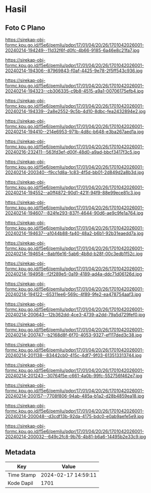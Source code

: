 # Hasil

## Foto C Plano

https://sirekap-obj-formc.kpu.go.id/f5e6/pemilu/pdpr/17/01/04/20/26/1701042026001-20240214-194249--11d32f6f-d0fc-4b66-9185-6a46e8c21fa7.jpg

https://sirekap-obj-formc.kpu.go.id/f5e6/pemilu/pdpr/17/01/04/20/26/1701042026001-20240214-194306--87969843-f0af-4425-9e78-2f5ff543c936.jpg

https://sirekap-obj-formc.kpu.go.id/f5e6/pemilu/pdpr/17/01/04/20/26/1701042026001-20240214-194323--cb306335-c9b8-4515-a9a1-00706175efb4.jpg

https://sirekap-obj-formc.kpu.go.id/f5e6/pemilu/pdpr/17/01/04/20/26/1701042026001-20240214-194339--2a8e2552-9c5b-4d10-8dbc-fea2432894e2.jpg

https://sirekap-obj-formc.kpu.go.id/f5e6/pemilu/pdpr/17/01/04/20/26/1701042026001-20240214-194410--214e6953-971b-4d8c-b648-e3ba267aed1a.jpg

https://sirekap-obj-formc.kpu.go.id/f5e6/pemilu/pdpr/17/01/04/20/26/1701042026001-20240216-232411--563fd3ef-d00f-48d0-a9ad-bbcf3417f3c5.jpg

https://sirekap-obj-formc.kpu.go.id/f5e6/pemilu/pdpr/17/01/04/20/26/1701042026001-20240214-200340--f9cc1d8a-1c83-4f5d-bb01-2d849d2a8b3d.jpg

https://sirekap-obj-formc.kpu.go.id/f5e6/pemilu/pdpr/17/01/04/20/26/1701042026001-20240214-194552--a0ff4872-90d1-421f-94f9-88e99ece81c3.jpg

https://sirekap-obj-formc.kpu.go.id/f5e6/pemilu/pdpr/17/01/04/20/26/1701042026001-20240214-194607--824fe293-837f-4644-90d6-ae9c9fe1a764.jpg

https://sirekap-obj-formc.kpu.go.id/f5e6/pemilu/pdpr/17/01/04/20/26/1701042026001-20240214-194637--a1044b88-fa40-48a2-b6b1-92b31eaedd7a.jpg

https://sirekap-obj-formc.kpu.go.id/f5e6/pemilu/pdpr/17/01/04/20/26/1701042026001-20240214-194654--8abf6e16-5ab6-4b8d-b28f-00c3edb1f52c.jpg

https://sirekap-obj-formc.kpu.go.id/f5e6/pemilu/pdpr/17/01/04/20/26/1701042026001-20240214-194958--f2f289e5-0a19-4189-ad4a-ddc71d06126d.jpg

https://sirekap-obj-formc.kpu.go.id/f5e6/pemilu/pdpr/17/01/04/20/26/1701042026001-20240214-194122--65311ee6-569c-4f89-9fe2-ea478754aaf3.jpg

https://sirekap-obj-formc.kpu.go.id/f5e6/pemilu/pdpr/17/01/04/20/26/1701042026001-20240214-200643--12b362dd-4ce3-4739-a2dd-79a5d729fef0.jpg

https://sirekap-obj-formc.kpu.go.id/f5e6/pemilu/pdpr/17/01/04/20/26/1701042026001-20240214-200747--b2168d8f-6f70-4053-9327-ef117ded3c38.jpg

https://sirekap-obj-formc.kpu.go.id/f5e6/pemilu/pdpr/17/01/04/20/26/1701042026001-20240214-201138--83442cb0-415c-4df7-9f03-613513313744.jpg

https://sirekap-obj-formc.kpu.go.id/f5e6/pemilu/pdpr/17/01/04/20/26/1701042026001-20240214-201243--30764f5e-c661-4a0b-99fc-552756f462e7.jpg

https://sirekap-obj-formc.kpu.go.id/f5e6/pemilu/pdpr/17/01/04/20/26/1701042026001-20240214-200157--7708f806-94ab-485a-b1a2-d28b4859ea18.jpg

https://sirekap-obj-formc.kpu.go.id/f5e6/pemilu/pdpr/17/01/04/20/26/1701042026001-20240214-200048--d3cdf13b-92da-4175-bdc0-e0ab9aefe5e9.jpg

https://sirekap-obj-formc.kpu.go.id/f5e6/pemilu/pdpr/17/01/04/20/26/1701042026001-20240214-200032--649c2fc8-9b76-4b81-b6a6-14495b2e33c9.jpg


## Metadata

| Key        | Value               |
| ---------- | ------------------- |
| Time Stamp | 2024-02-17 14:59:11 |
| Kode Dapil | 1701                |



